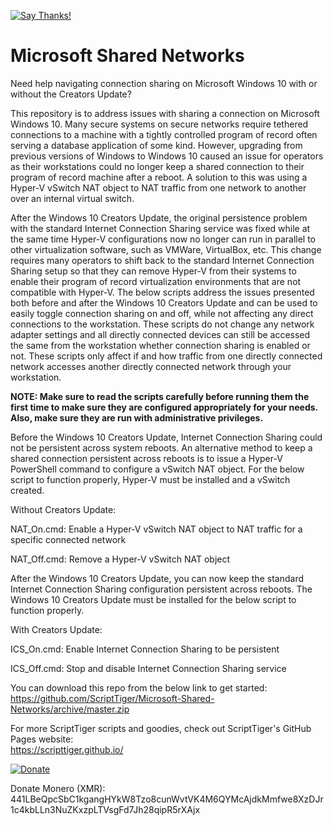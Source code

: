 [![Say Thanks!](https://img.shields.io/badge/Say%20Thanks-!-1EAEDB.svg)](https://saythanks.io/to/thescripttiger%40gmail.com)

# Microsoft Shared Networks
Need help navigating connection sharing on Microsoft Windows 10 with or without the Creators Update?

This repository is to address issues with sharing a connection on Microsoft Windows 10. Many secure systems on secure networks require tethered connections to a machine with a tightly controlled program of record often serving a database application of some kind. However, upgrading from previous versions of Windows to Windows 10 caused an issue for operators as their workstations could no longer keep a shared connection to their program of record machine after a reboot. A solution to this was using a Hyper-V vSwitch NAT object to NAT traffic from one network to another over an internal virtual switch.

After the Windows 10 Creators Update, the original persistence problem with the standard Internet Connection Sharing service was fixed while at the same time Hyper-V configurations now no longer can run in parallel to other virtualization software, such as VMWare, VirtualBox, etc. This change requires many operators to shift back to the standard Internet Connection Sharing setup so that they can remove Hyper-V from their systems to enable their program of record virtualization environments that are not compatible with Hyper-V. The below scripts address the issues presented both before and after the Windows 10 Creators Update and can be used to easily toggle connection sharing on and off, while not affecting any direct connections to the workstation. These scripts do not change any network adapter settings and all directly connected devices can still be accessed the same from the workstation whether connection sharing is enabled or not. These scripts only affect if and how traffic from one directly connected network accesses another directly connected network through your workstation.

**NOTE: Make sure to read the scripts carefully before running them the first time to make sure they are configured appropriately for your needs. Also, make sure they are run with administrative privileges.**

Before the Windows 10 Creators Update, Internet Connection Sharing could not be persistent across system reboots. An alternative method to keep a shared connection persistent across reboots is to issue a Hyper-V PowerShell command to configure a vSwitch NAT object. For the below script to function properly, Hyper-V must be installed and a vSwitch created.

Without Creators Update:

NAT_On.cmd: Enable a Hyper-V vSwitch NAT object to NAT traffic for a specific connected network

NAT_Off.cmd: Remove a Hyper-V vSwitch NAT object

After the Windows 10 Creators Update, you can now keep the standard Internet Connection Sharing configuration persistent across reboots. The Windows 10 Creators Update must be installed for the below script to function properly.

With Creators Update:

ICS_On.cmd: Enable Internet Connection Sharing to be persistent

ICS_Off.cmd: Stop and disable Internet Connection Sharing service

You can download this repo from the below link to get started:  
https://github.com/ScriptTiger/Microsoft-Shared-Networks/archive/master.zip

For more ScriptTiger scripts and goodies, check out ScriptTiger's GitHub Pages website:  
https://scripttiger.github.io/

[![Donate](https://www.paypalobjects.com/en_US/i/btn/btn_donateCC_LG.gif)](https://www.paypal.com/cgi-bin/webscr?cmd=_s-xclick&hosted_button_id=MZ4FH4G5XHGZ4)

Donate Monero (XMR): 441LBeQpcSbC1kgangHYkW8Tzo8cunWvtVK4M6QYMcAjdkMmfwe8XzDJr1c4kbLLn3NuZKxzpLTVsgFd7Jh28qipR5rXAjx
